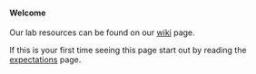
#### Welcome
Our lab resources can be found on our [wiki](https://github.com/meyermicrobiolab/Lab-Resources/wiki) page.

If this is your first time seeing this page start out by reading the [expectations](https://github.com/meyermicrobiolab/Meyer_Lab_Resources/wiki/Meyer-Lab-Expectations) page.
